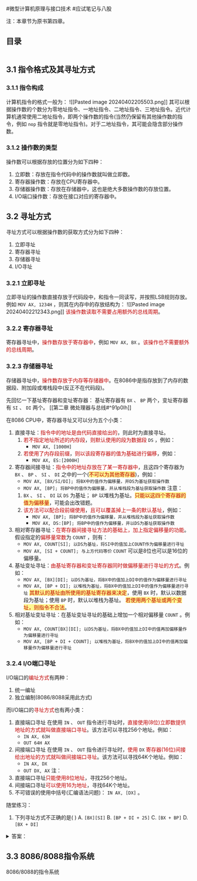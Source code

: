 #微型计算机原理与接口技术 #应试笔记与八股 

注：本章节为原书第四章。

## 目录

```toc
```

## 3.1 指令格式及其寻址方式

### 3.1.1 指令构成

计算机指令的格式一般为：
	![[Pasted image 20240402205503.png]]
其可以根据操作数的个数分为零地址指令、一地址指令、二地址指令、三地址指令。近代计算机通常使用二地址指令，即两个操作数的指令(当然仍保留有其他操作数的指令，例如 `nop` 指令就是零地址指令)。对于二地址指令，其可能会隐含部分操作数。

### 3.1.2 操作数的类型

操作数可以根据存放的位置分为如下四种：
1. 立即数：存放在指令代码中的操作数就叫做立即数。
2. 寄存器操作数：存放在CPU寄存器中。
3. 存储器操作数：存放在存储器中，这也是绝大多数操作数的存放位置。
4. I/O端口操作数：存放在接口对应的寄存器中。

## 3.2 寻址方式

寻址方式可以根据操作数的获取方式分为如下四种：
1. 立即寻址
2. 寄存器寻址
3. 存储器寻址
4. I/O寻址

### 3.2.1 立即寻址

立即寻址的操作数直接存放于代码段中，和指令一同读写，并按照LSB规则存放。例如 `MOV AX, 1234H` ，则其在内存中的存放结构为：
	![[Pasted image 20240402212343.png]]
<font color="#c00000">该操作数读取不需要占用额外的总线周期</font>。

### 3.2.2 寄存器寻址

寄存器寻址中，<font color="#c00000">操作数存放于寄存器中</font>，例如 `MOV AX, BX` 。<font color="#c00000">该操作也不需要额外的总线周期</font>。

### 3.2.3 存储器寻址

存储器寻址中，<font color="#c00000">操作数存放于内存等存储器中</font>。在8086中是指存放到了内存的数据段、附加段或堆栈段中(反正不在代码段)。

先回忆一下基址寄存器和变址寄存器：
	基址寄存器有 `BX` 、 `BP` 两个，变址寄存器有 `SI` 、 `DI` 两个。
	[[第二章 微处理器与总线#^91p0lh]]

在8086 CPU中，寄存器寻址又可以分为五个小类：
1. 直接寻址：<font color="#c00000">指令中的地址是由代码直接给出的</font>，则此时为直接寻址。
	1. <font color="#c00000">若不指定地址所述的内存段</font>，<font color="#c00000">则默认使用的段为数据段</font> `DS` ，例如：
		- `MOV AX, [1000H]`
	2. <font color="#c00000">若使用了内存段前缀</font>，<font color="#c00000">则以该段寄存器的值为基础进行偏移</font>，例如：
		- `MOV AX, ES:[2000H]`
2. 寄存器间接寻址：<font color="#c00000">指令中的地址存放在了某一寄存器中</font>，且这四个寄存器为 `BX` 、 `BP` 、 `SI` 、 `DI` 之中的一个(<span style="background:#fff88f"><font color="#c00000">不可以为其他寄存器</font></span>)，例如：
	- `MOV AX, [BX/SI/DI]; 将BX中的值作为偏移量，并DS为基址获取操作数`
	- `MOV AX, [BP]; 将BP中的值作为偏移量，并从堆栈段为基址获取操作数`
	注意：
	1. `BX` 、 `SI` 、 `DI` 以 `DS` 为基址； `BP` 以堆栈为基址。<span style="background:#fff88f"><font color="#c00000">只能以这四个寄存器的值为偏移量</font></span>，可能会出改错题。
	2. <font color="#c00000">该方法可以配合段前缀使用</font>，<font color="#c00000">且可以覆盖掉上一条的默认基址</font>，例如：
		- `MOV AX, [BP]; 将BP中的值作为偏移量，并从堆栈段为基址获取操作数`
		- `MOV AX, DS:[BP]; 将BP中的值作为偏移量，并以DS为基址获取操作数`
3. 相对寄存器寻址：<font color="#c00000">在寄存器间接寻址方法的基础上，加上指定偏移量的功能</font>。假设指定的<font color="#c00000">偏移量常数</font>为 `COUNT` ，则有：
	- `MOV AX, COUNT[SI]; 以DS为基址，将SI中的值加上COUNT作为偏移量进行寻址`
	- `MOV AX, [SI + COUNT]; 与上方代码等价`
	`COUNT` 可以是8位也可以是16位的偏移量。
4. 基址变址寻址：<font color="#c00000">由基址寄存器和变址寄存器同时做偏移量进行寻址的方式</font>。例如：
	- `MOV AX, [BX][DI]; 以DS为基址，将BX中的值加上DI中的值作为偏移量进行寻址`
	- `MOV AX, [BP + DI]; 以堆栈为基址，将BX中的值加上DI中的值作为偏移量进行寻址`
	<span style="background:#fff88f"><font color="#c00000">其默认的基址由所使用的基址寄存器来决定</font></span>，使用 `BX` 时，默认以数据段为基址；使用 `BP` 时，默认以堆栈为基址。
	<span style="background:#fff88f"><font color="#c00000">若使用两个基址或两个变址，则指令不合法</font></span>。
5. 相对基址变址寻址：在基址变址寻址的基础上增加一个相对偏移量 `COUNT` 。例如：
	- `MOV AX, COUNT[BX][DI]; 以DS为基址，将BX中的值加上DI中的值再加偏移量作为偏移量进行寻址`
	- `MOV AX, [BP + DI + COUNT]; 以堆栈为基址，将BX中的值加上DI中的值再加偏移量作为偏移量进行寻址`

### 3.2.4 I/O端口寻址

I/O端口的<font color="#c00000">编址方式</font>有两种：
1. 统一编址
2. 独立编制(8086/8088采用此方式)

而I/O端口的<font color="#c00000">寻址方式</font>也有两小类：
1. 直接端口寻址
	在使用 `IN` 、 `OUT` 指令进行寻址时，<font color="#c00000">直接使用(8位)立即数提供地址的方式就叫做直接端口寻址</font>。该方法可以寻找256个地址。例如：
	- `IN AX, 63H`
	- `OUT 64H AX`
2. 间接端口寻址
	在使用 `IN` 、 `OUT` 指令进行寻址时，<font color="#c00000">使用</font> `DX` <font color="#c00000">寄存器(16位)间接给出地址的方式就叫做间接端口寻址</font>。该方法可以寻找64K个地址。例如：
	- `IN AX, DX`
	- `OUT DX, AX`
注：
1. 直接端口寻址<font color="#c00000">只能使用8位地址</font>，寻找256个地址。
2. 间接端口寻址<font color="#c00000">可以使用16为地址</font>，寻找64K个地址。
3. 不可错误的使用中括号(汇编语法问题)： `IN AX, [DX]` 。

随堂练习：
1. 下列寻址方式不正确的是(  )
	A. `[BX][SI]`
	B. `[BP + DI + 25]`
	C. `[BX + BP]`
	D. `[BX + DI]`
<details>
<summary>答案：</summary>
C，需要注意各项的寻址方式：<br>
A项：从数据段寄存器变址寻址<br>
B项：<font color="#c00000">从栈地址寄存器</font>相对基址变址寻址，注意25是16进制数<br>
D项：从数据段寄存器基址变址寻址<br>
</details>

## 3.3 8086/8088指令系统

8086/8088的指令系统

